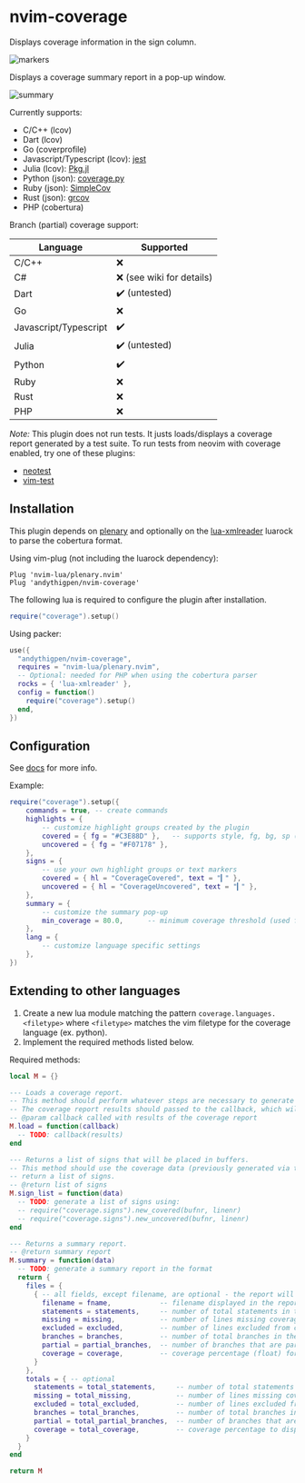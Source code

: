 # nvim-coverage

Displays coverage information in the sign column.

![markers](https://user-images.githubusercontent.com/542263/159128715-32e6eddf-5f9f-4853-9e2b-abd66bbf01d4.png)

Displays a coverage summary report in a pop-up window.

![summary](https://user-images.githubusercontent.com/542263/159128732-8189b89d-4f71-4a34-8c6a-176e40fcd48d.png)

Currently supports:

- C/C++ (lcov)
- Dart (lcov)
- Go (coverprofile)
- Javascript/Typescript (lcov): [jest](https://jestjs.io/docs/getting-started)
- Julia (lcov): [Pkg.jl](https://pkgdocs.julialang.org/v1/)
- Python (json): [coverage.py](https://coverage.readthedocs.io/en/6.3.2/index.html)
- Ruby (json): [SimpleCov](https://github.com/simplecov-ruby/simplecov)
- Rust (json): [grcov](https://github.com/mozilla/grcov#usage)
- PHP (cobertura)

Branch (partial) coverage support:

| Language              | Supported              |
| --------------------- | ---------------------- |
| C/C++                 | :x: |
| C#                    | :x: (see wiki for details) |
| Dart                  | :heavy_check_mark: (untested) |
| Go                    | :x: |
| Javascript/Typescript | :heavy_check_mark: |
| Julia                 | :heavy_check_mark: (untested) |
| Python                | :heavy_check_mark: |
| Ruby                  | :x: |
| Rust                  | :x: |
| PHP                   | :x: |

*Note:* This plugin does not run tests. It justs loads/displays a coverage report generated by a test suite.
To run tests from neovim with coverage enabled, try one of these plugins:

* [neotest](https://github.com/nvim-neotest/neotest)
* [vim-test](https://github.com/vim-test/vim-test)

## Installation

This plugin depends on [plenary](https://github.com/nvim-lua/plenary.nvim) and optionally on the
[lua-xmlreader](https://luarocks.org/modules/luarocks/lua-xmlreader) luarock to parse the cobertura format.

Using vim-plug (not including the luarock dependency):
```vim
Plug 'nvim-lua/plenary.nvim'
Plug 'andythigpen/nvim-coverage'
```

The following lua is required to configure the plugin after installation.
```lua
require("coverage").setup()
```

Using packer:
```lua
use({
  "andythigpen/nvim-coverage",
  requires = "nvim-lua/plenary.nvim",
  -- Optional: needed for PHP when using the cobertura parser
  rocks = { 'lua-xmlreader' },
  config = function()
    require("coverage").setup()
  end,
})
```

## Configuration

See [docs](https://github.com/andythigpen/nvim-coverage/blob/main/doc/nvim-coverage.txt) for more info.

Example:

```lua
require("coverage").setup({
	commands = true, -- create commands
	highlights = {
		-- customize highlight groups created by the plugin
		covered = { fg = "#C3E88D" },   -- supports style, fg, bg, sp (see :h highlight-gui)
		uncovered = { fg = "#F07178" },
	},
	signs = {
		-- use your own highlight groups or text markers
		covered = { hl = "CoverageCovered", text = "▎" },
		uncovered = { hl = "CoverageUncovered", text = "▎" },
	},
	summary = {
		-- customize the summary pop-up
		min_coverage = 80.0,      -- minimum coverage threshold (used for highlighting)
	},
	lang = {
		-- customize language specific settings
	},
})
```

## Extending to other languages

1. Create a new lua module matching the pattern `coverage.languages.<filetype>` where `<filetype>` matches the vim filetype for the coverage language (ex. python).
2. Implement the required methods listed below.

Required methods:
```lua
local M = {}

--- Loads a coverage report.
-- This method should perform whatever steps are necessary to generate a coverage report.
-- The coverage report results should passed to the callback, which will be cached by the plugin.
-- @param callback called with results of the coverage report
M.load = function(callback)
  -- TODO: callback(results)
end

--- Returns a list of signs that will be placed in buffers.
-- This method should use the coverage data (previously generated via the load method) to 
-- return a list of signs.
-- @return list of signs
M.sign_list = function(data)
  -- TODO: generate a list of signs using:
  -- require("coverage.signs").new_covered(bufnr, linenr)
  -- require("coverage.signs").new_uncovered(bufnr, linenr)
end

--- Returns a summary report.
-- @return summary report
M.summary = function(data)
  -- TODO: generate a summary report in the format
  return {
    files = {
      { -- all fields, except filename, are optional - the report will be blank if the field is nil
        filename = fname,            -- filename displayed in the report
        statements = statements,     -- number of total statements in the file
        missing = missing,           -- number of lines missing coverage (uncovered) in the file
        excluded = excluded,         -- number of lines excluded from coverage reporting in the file
        branches = branches,         -- number of total branches in the file
        partial = partial_branches,  -- number of branches that are partially covered in the file
        coverage = coverage,         -- coverage percentage (float) for this file
      }
    },
    totals = { -- optional
      statements = total_statements,     -- number of total statements in the report
      missing = total_missing,           -- number of lines missing coverage (uncovered) in the report
      excluded = total_excluded,         -- number of lines excluded from coverage reporting in the report
      branches = total_branches,         -- number of total branches in the report
      partial = total_partial_branches,  -- number of branches that are partially covered in the report
      coverage = total_coverage,         -- coverage percentage to display in the report
    }
  }
end

return M
```
